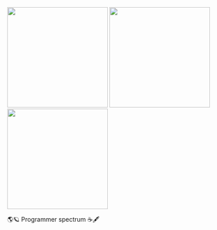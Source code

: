 <div>
  <img height="231em" src= https://github-readme-stats.vercel.app/api?username=Meichl&showicons=true&theme=dark>
  <img height="231em" src="https://github-readme-stats.vercel.app/api/top-langs/?username=Meichl&theme=dark">
  <img height="231em" src="https://github-readme-stats.vercel.app/api/top-langs/?username=Meichl">
</div>
          
🌎🪐
Programmer spectrum
☕️🖋
